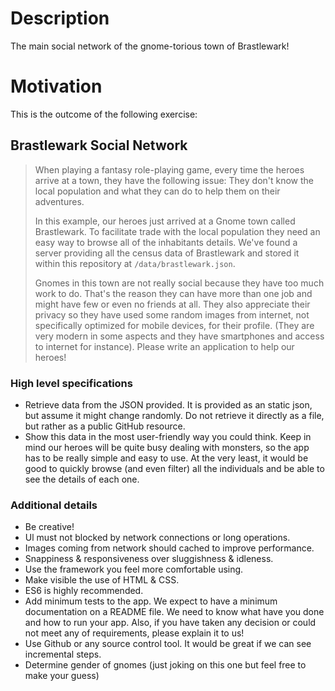 # Description

The main social network of the gnome-torious town of Brastlewark!

# Motivation

This is the outcome of the following exercise:

## Brastlewark Social Network

> When playing a fantasy role-playing game, every time the heroes arrive at a town, they have the following issue: They don't know the local population and what they can do to help them on their adventures.
>
> In this example, our heroes just arrived at a Gnome town called Brastlewark. To facilitate trade with the local population they need an easy way to browse all of the inhabitants details. We've found a server providing all the census data of Brastlewark and stored it within this repository at `/data/brastlewark.json`.
>
> Gnomes in this town are not really social because they have too much work to do. That's the reason they can have more than one job and might have few or even no friends at all. They also appreciate their privacy so they have used some random images from internet, not specifically optimized for mobile devices, for their profile. (They are very modern in some aspects and they have smartphones and access to internet for instance). Please write an application to help our heroes!

### High level specifications

- Retrieve data from the JSON provided. It is provided as an static json, but assume it might change randomly. Do not retrieve it directly as a file, but rather as a public GitHub resource.
- Show this data in the most user-friendly way you could think. Keep in mind our heroes will be quite busy dealing with monsters, so the app has to be really simple and easy to use. At the very least, it would be good to quickly browse (and even filter) all the individuals and be able to see the details of each one.

### Additional details

- Be creative!
- Ul must not blocked by network connections or long operations.
- Images coming from network should cached to improve performance.
- Snappiness & responsiveness over sluggishness & idleness.
- Use the framework you feel more comfortable using.
- Make visible the use of HTML & CSS.
- ES6 is highly recommended.
- Add minimum tests to the app. We expect to have a minimum documentation on a README file. We need to know what have you done and how to run your app. Also, if you have taken any decision or could not meet any of requirements, please explain it to us!
- Use Github or any source control tool. It would be great if we can see incremental steps.
- Determine gender of gnomes (just joking on this one but feel free to make your guess)
